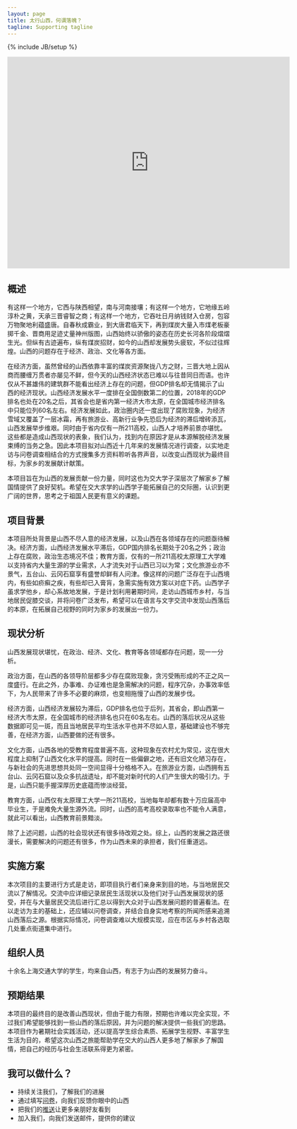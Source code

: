 ```yaml
---
layout: page
title: 太行山西，何谓落魄？
tagline: Supporting tagline
---
```

{% include JB/setup %}


<!-- <video id="video" controls="" preload="none" poster="http://img.blog.fandong.me/2017-08-26-Markdown-Advance-Video.jpg">
      <source id="mp4" src="https://39.107.101.41/video.mp4" type="video/mp4">
</video> -->

<iframe frameborder="0" src="https://v.qq.com/txp/iframe/player.html?vid=m0924e642ng" allowFullScreen="true" width="640" height="480"></iframe>

## 概述
有这样一个地方，它西与陕西相望，南与河南接壤；有这样一个地方，它地缘五岭淳朴之黄，天承三晋睿智之商；有这样一个地方，它吞吐日月纳钱财入仓房，包容万物聚地利蕴盛唐。自春秋成霸业，到大唐君临天下，再到煤炭大量入市煤老板豪掷千金、晋商用足迹丈量神州版图，山西始终以骄傲的姿态在历史长河各阶段熠熠生光。但纵有古迹遍布，纵有煤炭招财，如今的山西却发展势头疲软，不似过往辉煌。山西的问题存在于经济、政治、文化等各方面。

在经济方面，虽然曾经的山西依靠丰富的煤炭资源聚拢八方之财，三晋大地上因从商而腰缠万贯者亦屡见不鲜，但今天的山西经济状态已难以与往昔同日而语。也许仅从不甚雄伟的建筑群不能看出经济上存在的问题，但GDP排名却无情揭示了山西的经济现状。山西经济发展水平一度排在全国倒数第二的位置，2018年的GDP排名也处在20名之后，其省会也是省内第一经济大市太原，在全国城市经济排名中只能位列60名左右。经济发展如此，政治圈内还一度出现了腐败现象，为经济雪域又覆盖了一层冰霜，再有旅游业、高新行业争先恐后为经济的滞后增砖添瓦，山西发展举步维艰。同时由于省内仅有一所211高校，山西人才培养前景亦堪忧。这些都是造成山西现状的表象，我们认为，找到内在原因才是从本源解脱经济发展束缚的当务之急。因此本项目拟对山西近十几年来的发展情况进行调查，以实地走访与问卷调查相结合的方式搜集多方资料聆听各界声音，以改变山西现状为最终目标，为家乡的发展献计献策。

本项目旨在为山西的发展贡献一份力量，同时这也为交大学子深层次了解家乡了解国情提供了良好契机。希望在交大求学的山西学子能拓展自己的交际圈，认识到更广阔的世界，思考之于祖国人民更有意义的课题。


## 项目背景
本项目所处背景是山西不尽人意的经济发展，以及山西在各领域存在的问题亟待解决。经济方面，山西经济发展水平滞后，GDP国内排名长期处于20名之外；政治上存在腐败，政治生态境况不佳；教育方面，仅有的一所211高校太原理工大学难以支持省内大量生源的学业需求，人才流失对于山西已习以为常；文化旅游业亦不景气，五台山、云冈石窟享有盛誉却鲜有人问津。像这样的问题广泛存在于山西境内，有些如疥癣之疾，有些却已入膏肓，急需实施有效方案以对症下药。山西学子虽求学他乡，却心系故地发展，于是计划利用暑期时间，走访山西城市乡村，与当地居民促膝交谈，并将问卷广泛发布，希望可以在语言与文字交流中发现山西落后的本原，在拓展自己视野的同时为家乡的发展出一份力。

## 现状分析
山西发展现状堪忧，在政治、经济、文化、教育等各领域都存在问题，现一一分析。

政治方面，在山西的各领导阶层都多少存在腐败现象，贪污受贿形成的不正之风一度盛行。在此之外，办事难、办证难也是急需解决的问题，程序冗杂，办事效率低下，为人民带来了许多不必要的麻烦，也变相拖慢了山西的发展步伐。

经济方面，山西经济发展较为滞后，GDP排名也位于后列，其省会，即山西第一经济大市太原，在全国城市的经济排名也只在60名左右。山西的落后状况从这些数据即可见一斑，而且当地居民平均生活水平也并不尽如人意，基础建设也不够完善，在经济方面，山西要做的还有很多。

文化方面，山西各地的受教育程度普遍不高，这种现象在农村尤为常见，这在很大程度上抑制了山西文化水平的提高。同时在一些偏僻之地，还有旧文化陋习存在，与新社会的先进思想共处同一空间显得十分格格不入。在旅游业方面，山西拥有五台山、云冈石窟以及众多抗战遗址，却不能对新时代的人们产生很大的吸引力。于是，山西只能手握深厚历史底蕴而惨淡经营。

教育方面，山西仅有太原理工大学一所211高校，当地每年却都有数十万应届高中毕业生，于是难免大量生源外流。同时，山西的高考高校录取率也不能令人满意，就此可以看出，山西教育前景黯淡。

除了上述问题，山西的社会现状还有很多待改观之处。综上，山西的发展之路还很漫长，需要解决的问题还有很多，作为山西未来的承担者，我们任重道远。


## 实施方案
本次项目的主要进行方式是走访，即项目执行者们亲身来到目的地，与当地居民交流以了解情况。交流中应详细记录居民生活现状以及他们对于山西发展现状的感受，并在与大量居民交流后进行汇总以得到大众对于山西发展问题的普遍看法。在以走访为主的基础上，还应辅以问卷调查，并结合自身实地考察的所闻所感来追溯山西落后之源。根据实际情况，问卷调查难以大规模实现，应在市区与乡村各选取几处重点街道集中进行。


## 组织人员
十余名上海交通大学的学生，均来自山西，有志于为山西的发展努力奋斗。


## 预期结果    
本项目的最终目的是改善山西现状，但由于能力有限，预期也许难以完全实现，不过我们希望能够找到一些山西的落后原因，并为问题的解决提供一些我们的思路。本项目作为暑期社会实践活动，还以提高学生综合素质、拓展学生视野、丰富学生生活为目的，希望这次山西之旅能帮助学在交大的山西人更多地了解家乡了解国情，把自己的经历与社会生活联系得更为紧密。

## 我可以做什么？
- 持续关注我们，了解我们的进展
- 通过填写[问卷](https://www.wjx.cn/m/43473420.aspx)，向我们反馈你眼中的山西
- 把我们的[推送](https://b.xiumi.us/board/v5/3cPiJ/164592886)让更多亲朋好友看到
- 加入我们，向我们发送邮件，提供你的建议